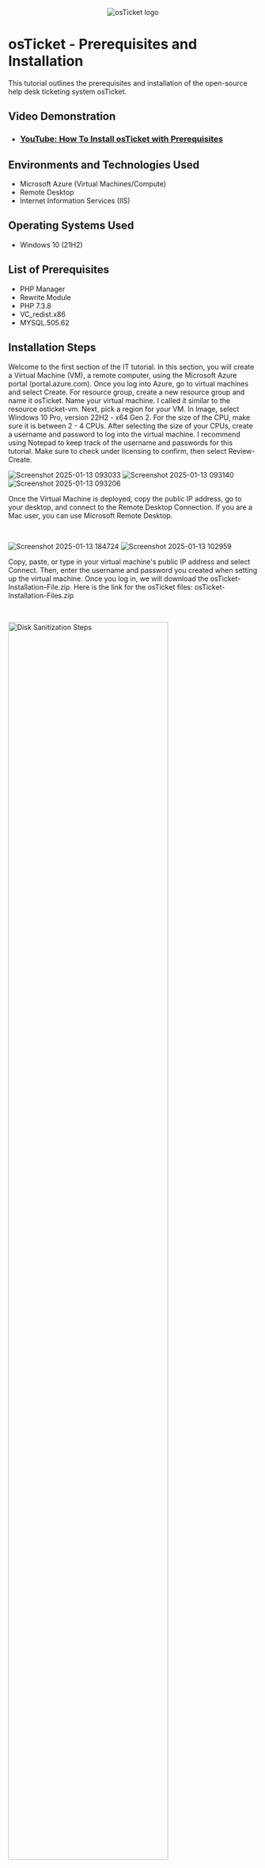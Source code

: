 <p align="center">
<img src="https://i.imgur.com/Clzj7Xs.png" alt="osTicket logo"/>
</p>

<h1>osTicket - Prerequisites and Installation</h1>
This tutorial outlines the prerequisites and installation of the open-source help desk ticketing system osTicket.<br />


<h2>Video Demonstration</h2>

- ### [YouTube: How To Install osTicket with Prerequisites](https://www.youtube.com)

<h2>Environments and Technologies Used</h2>

- Microsoft Azure (Virtual Machines/Compute)
- Remote Desktop
- Internet Information Services (IIS)

<h2>Operating Systems Used </h2>

- Windows 10</b> (21H2)

<h2>List of Prerequisites</h2>

- PHP Manager
- Rewrite Module
- PHP 7.3.8
- VC_redist.x86
- MYSQL.505.62

<h2>Installation Steps</h2>

<p>
Welcome to the first section of the IT tutorial. In this section, you will create a Virtual Machine (VM), a remote computer, using the Microsoft Azure portal (portal.azure.com). Once you log into Azure, go to virtual machines and select Create. For resource group, create a new resource group and name it osTicket. Name your virtual machine. I called it similar to the resource osticket-vm. Next, pick a region for your VM. In Image, select  Windows 10 Pro, version 22H2 - x64 Gen 2. For the size of the CPU, make sure it is between 2 - 4 CPUs.  After selecting the size of your CPUs, create a username and password to log into the virtual machine. I recommend using Notepad to keep track of the username and passwords for this tutorial. Make sure to check under licensing to confirm, then select Review-Create.
</p>

![Screenshot 2025-01-13 093033](https://github.com/user-attachments/assets/69f98f2c-134f-4bf0-ab27-214f552dce5b)
![Screenshot 2025-01-13 093140](https://github.com/user-attachments/assets/7ce3848c-c459-4b4b-a106-4c30b1cbeaeb)
![Screenshot 2025-01-13 093206](https://github.com/user-attachments/assets/73c9a7bc-a54d-41d0-91cb-88ace9d2608a)

<p>
Once the Virtual Machine is deployed, copy the public IP address, go to your desktop, and connect to the Remote Desktop Connection. If you are a Mac user, you can use Microsoft Remote Desktop.
</p>
<br />

<p>

![Screenshot 2025-01-13 184724](https://github.com/user-attachments/assets/8c5d1eba-d724-42bd-8361-883e9b0feca5)
![Screenshot 2025-01-13 102959](https://github.com/user-attachments/assets/e1b546aa-2695-4e6c-b0ca-b530bc0c1671)

</p>
<p>
Copy, paste, or type in your virtual machine's public IP address and select Connect. Then, enter the username and password you created when setting up the virtual machine. Once you log in, we will download the osTicket-Installation-File.zip. Here is the link for the osTicket files: osTicket-Installation-Files.zip
</p>
<br />

<p>
<img src="https://i.imgur.com/DJmEXEB.png" height="80%" width="80%" alt="Disk Sanitization Steps"/>
</p>
<p>
Lorem ipsum dolor sit amet, consectetur adipiscing elit, sed do eiusmod tempor incididunt ut labore et dolore magna aliqua. Ut enim ad minim veniam, quis nostrud exercitation ullamco laboris nisi ut aliquip ex ea commodo consequat. Duis aute irure dolor in reprehenderit in voluptate velit esse cillum dolore eu fugiat nulla pariatur.
</p>
<br />

<p>
<img src="https://i.imgur.com/DJmEXEB.png" height="80%" width="80%" alt="Disk Sanitization Steps"/>
</p>
<p>
Lorem ipsum dolor sit amet, consectetur adipiscing elit, sed do eiusmod tempor incididunt ut labore et dolore magna aliqua. Ut enim ad minim veniam, quis nostrud exercitation ullamco laboris nisi ut aliquip ex ea commodo consequat. Duis aute irure dolor in reprehenderit in voluptate velit esse cillum dolore eu fugiat nulla pariatur.
</p>
<br />

<p>
<img src="https://i.imgur.com/DJmEXEB.png" height="80%" width="80%" alt="Disk Sanitization Steps"/>
</p>
<p>
Lorem ipsum dolor sit amet, consectetur adipiscing elit, sed do eiusmod tempor incididunt ut labore et dolore magna aliqua. Ut enim ad minim veniam, quis nostrud exercitation ullamco laboris nisi ut aliquip ex ea commodo consequat. Duis aute irure dolor in reprehenderit in voluptate velit esse cillum dolore eu fugiat nulla pariatur.
</p>
<br />

<p>
<img src="https://i.imgur.com/DJmEXEB.png" height="80%" width="80%" alt="Disk Sanitization Steps"/>
</p>
<p>
Lorem ipsum dolor sit amet, consectetur adipiscing elit, sed do eiusmod tempor incididunt ut labore et dolore magna aliqua. Ut enim ad minim veniam, quis nostrud exercitation ullamco laboris nisi ut aliquip ex ea commodo consequat. Duis aute irure dolor in reprehenderit in voluptate velit esse cillum dolore eu fugiat nulla pariatur.
</p>
<br />
